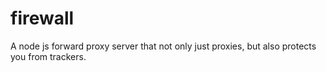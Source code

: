 # firewall
A node js forward proxy server that not only just proxies, but also protects you from trackers.
